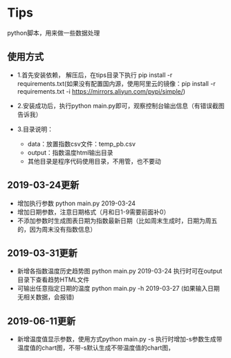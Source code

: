 # Tips

python脚本，用来做一些数据处理

## 使用方式

* 1.首先安装依赖， 解压后，在tips目录下执行 pip install -r requirements.txt(如果没有配置国内源，使用阿里云的镜像：pip install -r requirements.txt -i https://mirrors.aliyun.com/pypi/simple/)
   
* 2.安装成功后，执行python main.py即可，观察控制台输出信息（有错误截图告诉我）
* 3.目录说明：
    * data：放置指数csv文件：temp_pb.csv
    * output：指数温度html输出目录
    * 其他目录是程序代码使用目录，不用管，也不要动
    
## 2019-03-24更新
* 增加执行参数 python main.py 2019-03-24 
* 增加日期参数，注意日期格式（月和日1-9需要前面补0）
* 不添加参数时生成图表日期为指数最新日期（比如周末生成时，日期为周五的，因为周末没有指数信息）

## 2019-03-31更新
* 新增各指数温度历史趋势图 python main.py 2019-03-24 执行时可在output目录下查看趋势HTML文件
* 可输出任意指定日期的温度 python main.py -h 2019-03-27 (如果输入日期无相关数据，会报错)

## 2019-06-11更新
* 新增温度值显示参数，使用方式python main.py -s 执行时增加-s参数生成带温度值的chart图，不带-s默认生成不带温度值的chart图，







